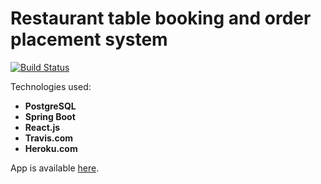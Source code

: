 # Restaurant table booking and order placement system

[![Build Status](https://travis-ci.com/50Cube/Boorger.svg?token=rGpzi6cqyxdbbLSuQszN&branch=master)](https://travis-ci.com/50Cube/Boorger)

Technologies used:<strong> 
- PostgreSQL
- Spring Boot
- React.js
- Travis.com
- Heroku.com
</strong>

App is available [here](boorger.herokuapp.com).
